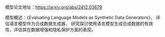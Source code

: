 模型论文地址：https://arxiv.org/abs/2412.03679

模型概述：《Evaluating Language Models as Synthetic Data Generators》，
评估语言模型作为合成数据生成器，
研究探讨使用语言模型生成合成数据的有效性，评估其在数据增强和隐私保护方面的表现。
